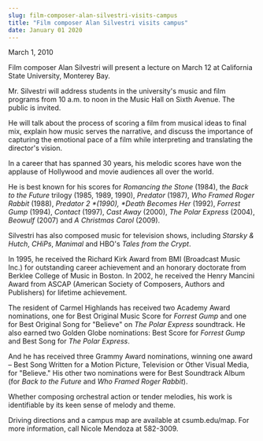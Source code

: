 ```yaml
---
slug: film-composer-alan-silvestri-visits-campus
title: "Film composer Alan Silvestri visits campus"
date: January 01 2020
---
```


<p>March 1, 2010
</p><p>Film composer Alan Silvestri will present a lecture on March 12 at California State University, Monterey Bay.
</p><p>Mr. Silvestri will address students in the university's music and film programs from 10 a.m. to noon in the Music Hall on Sixth Avenue. The public is invited.
</p><p>He will talk about the process of scoring a film from musical ideas to final mix, explain how music serves the narrative, and discuss the importance of capturing the emotional pace of a film while interpreting and translating the director's vision.
</p><p>In a career that has spanned 30 years, his melodic scores have won the applause of Hollywood and movie audiences all over the world.
</p><p>He is best known for his scores for  <em>Romancing the Stone</em> (1984), the <em>Back to the Future</em> trilogy (1985, 1989, 1990), <em>Predator</em> (1987), <em>Who Framed Roger Rabbit</em> (1988), <em>Predator 2 *(1990), *Death Becomes Her</em> (1992), <em>Forrest Gump</em> (1994), <em>Contact</em> (1997), <em>Cast Away</em> (2000), <em>The Polar Express</em> (2004), <em>Beowulf</em> (2007) and <em>A Christmas Carol</em> (2009).
</p><p>Silvestri has also composed music for television shows, including <em>Starsky &amp; Hutch</em>, <em>CHiPs</em>, <em>Manimal</em> and HBO's <em>Tales from the Crypt</em>.
</p><p>In 1995, he received the Richard Kirk Award from BMI (Broadcast Music Inc.) for outstanding career achievement and an honorary doctorate from Berklee College of Music in Boston. In 2002, he received the Henry Mancini Award from ASCAP (American Society of Composers, Authors and Publishers) for lifetime achievement.
</p><p>The resident of Carmel Highlands has received two Academy Award nominations, one for Best Original Music Score for <em>Forrest Gump</em> and one for Best Original Song for "Believe" on <em>The Polar Express</em> soundtrack. He also earned two Golden Globe nominations: Best Score for <em>Forrest Gump</em> and Best Song for <em>The Polar Express</em>.
</p><p>And he has received three Grammy Award nominations, winning one award – Best Song Written for a Motion Picture, Television or Other Visual Media, for "Believe." His other two nominations were for Best Soundtrack Album (for <em>Back to the Future</em> and <em>Who Framed Roger Rabbit</em>).
</p><p>Whether composing orchestral action or tender melodies, his work is identifiable by its keen sense of melody and theme.
</p><p>Driving directions and a campus map are available at csumb.edu/map. For more information, call Nicole Mendoza at 582-3009.
</p>

